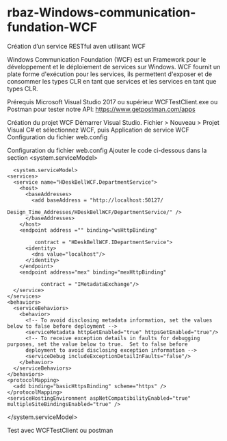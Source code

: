 # rbaz-Windows-communication-fundation-WCF

Création d’un service RESTful aven utilisant WCF

Windows Communication Foundation (WCF) est un Framework pour le développement et le déploiement de services sur Windows. 
WCF fournit un plate forme d'exécution pour les services, ils permettent d'exposer et de consommer les types CLR en tant que services et les services en tant que types CLR.

Prérequis
Microsoft Visual Studio 2017 ou supérieur
WCFTestClient.exe ou Postman pour tester notre API: https://www.getpostman.com/apps

Création du projet WCF
Démarrer Visual Studio.
Fichier > Nouveau > Projet
Visual C# et sélectionnez WCF, puis Application de service WCF
Configuration du fichier web.config


Configuration du fichier web.config
Ajouter le code ci-dessous dans la section <system.serviceModel>

      <system.serviceModel>
    <services>
      <service name="HDeskBellWCF.DepartmentService">
        <host>
          <baseAddresses>
            <add baseAddress = "http://localhost:50127/
                         Design_Time_Addresses/HDeskBellWCF/DepartmentService/" />
          </baseAddresses>
        </host>
        <endpoint address ="" binding="wsHttpBinding"

             contract = "HDeskBellWCF.IDepartmentService">
          <identity>
            <dns value="localhost"/>
          </identity>
        </endpoint>
        <endpoint address="mex" binding="mexHttpBinding"

               contract = "IMetadataExchange"/>
      </service>
    </services>
    <behaviors>
      <serviceBehaviors>
        <behavior>
          <!-- To avoid disclosing metadata information, set the values below to false before deployment -->
          <serviceMetadata httpGetEnabled="true" httpsGetEnabled="true"/>
          <!-- To receive exception details in faults for debugging purposes, set the value below to true.  Set to false before
          deployment to avoid disclosing exception information -->
          <serviceDebug includeExceptionDetailInFaults="false"/>
        </behavior>
      </serviceBehaviors>
    </behaviors>
    <protocolMapping>
      <add binding="basicHttpsBinding" scheme="https" />
    </protocolMapping>
    <serviceHostingEnvironment aspNetCompatibilityEnabled="true" multipleSiteBindingsEnabled="true" />
  </system.serviceModel>


Test avec WCFTestClient ou postman


